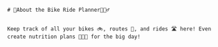     # 🚴About the Bike Ride Planner🚴🏻‍♂️


    Keep track of all your bikes 🚲, routes 🚵, and rides 🛣 here! Even create nutrition plans 🍔🍕🍟 for the big day!